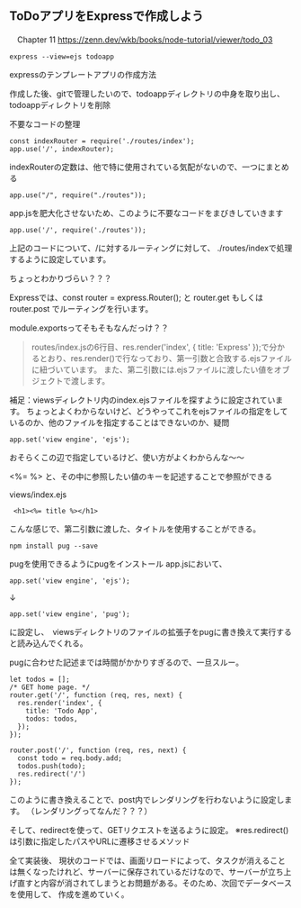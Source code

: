 ## ToDoアプリをExpressで作成しよう
　Chapter 11
https://zenn.dev/wkb/books/node-tutorial/viewer/todo_03


```
express --view=ejs todoapp
```

expressのテンプレートアプリの作成方法

作成した後、gitで管理したいので、todoappディレクトリの中身を取り出し、
todoappディレクトリを削除

不要なコードの整理

```
const indexRouter = require('./routes/index');
app.use('/', indexRouter);
```

indexRouterの定数は、他で特に使用されている気配がないので、一つにまとめる

```
app.use("/", require("./routes"));
```

app.jsを肥大化させないため、このように不要なコードをまびきしていきます

```
app.use('/', require('./routes'));
```
上記のコードについて、/に対するルーティングに対して、
./routes/indexで処理するように設定しています。

ちょっとわかりづらい？？？


Expressでは、const router = express.Router(); と router.get もしくは router.post でルーティングを行います。

module.exportsってそもそもなんだっけ？？


> routes/index.jsの6行目、res.render('index', { title: 'Express' });で分かるとおり、res.render()で行なっており、第一引数と合致する.ejsファイルに紐づいています。
また、第二引数には.ejsファイルに渡したい値をオブジェクトで渡します。

補足：viewsディレクトリ内のindex.ejsファイルを探すように設定されています。
ちょっとよくわからないけど、どうやってこれをejsファイルの指定をしているのか、他のファイルを指定することはできないのか、疑問
```
app.set('view engine', 'ejs');
```
おそらくこの辺で指定しているけど、使い方がよくわからんな〜〜


<%= %> と、その中に参照したい値のキーを記述することで参照ができる

views/index.ejs
```
 <h1><%= title %></h1>
 ```
 こんな感じで、第二引数に渡した、タイトルを使用することができる。

 ```
 npm install pug --save
```

pugを使用できるようにpugをインストール
app.jsにおいて、
```
app.set('view engine', 'ejs');
```
↓
```
app.set('view engine', 'pug');
```

に設定し、　viewsディレクトリのファイルの拡張子をpugに書き換えて実行すると読み込んでくれる。

pugに合わせた記述までは時間がかかりすぎるので、一旦スルー。

```
let todos = [];
/* GET home page. */
router.get('/', function (req, res, next) {
  res.render('index', {
    title: 'Todo App',
    todos: todos,
  });
});

router.post('/', function (req, res, next) {
  const todo = req.body.add;
  todos.push(todo);
  res.redirect('/')
});
```

このように書き換えることで、post内でレンダリングを行わないように設定します。
（レンダリングってなんだ？？？）

そして、redirectを使って、GETリクエストを送るように設定。
※res.redirect()は引数に指定したパスやURLに遷移させるメソッド

全て実装後、
現状のコードでは、画面リロードによって、タスクが消えることは無くなったけれど、サーバーに保存されているだけなので、サーバーが立ち上げ直すと内容が消されてしまうとお問題がある。そのため、次回でデータベースを使用して、
作成を進めていく。